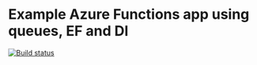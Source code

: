 # Example Azure Functions app using queues, EF and DI
[![Build status](https://staal-it.visualstudio.com/VSTSDemo/_apis/build/status/Azure%20Function%20GitHub)](https://staal-it.visualstudio.com/VSTSDemo/_build/latest?definitionId=34)